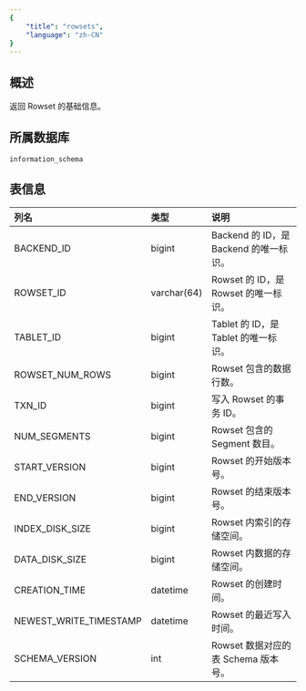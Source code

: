 ```yaml
---
{
    "title": "rowsets",
    "language": "zh-CN"
}
---
```


## 概述

返回 Rowset 的基础信息。

## 所属数据库


`information_schema`


## 表信息

| 列名                   | 类型        | 说明                                   |
| :--------------------- | :---------- | :------------------------------------- |
| BACKEND_ID             | bigint      | Backend 的 ID，是 Backend 的唯一标识。 |
| ROWSET_ID              | varchar(64) | Rowset 的 ID，是 Rowset 的唯一标识。   |
| TABLET_ID              | bigint      | Tablet 的 ID，是 Tablet 的唯一标识。   |
| ROWSET_NUM_ROWS        | bigint      | Rowset 包含的数据行数。                |
| TXN_ID                 | bigint      | 写入 Rowset 的事务 ID。                |
| NUM_SEGMENTS           | bigint      | Rowset 包含的 Segment 数目。           |
| START_VERSION          | bigint      | Rowset 的开始版本号。                  |
| END_VERSION            | bigint      | Rowset 的结束版本号。                  |
| INDEX_DISK_SIZE        | bigint      | Rowset 内索引的存储空间。              |
| DATA_DISK_SIZE         | bigint      | Rowset 内数据的存储空间。              |
| CREATION_TIME          | datetime    | Rowset 的创建时间。                    |
| NEWEST_WRITE_TIMESTAMP | datetime    | Rowset 的最近写入时间。                |
| SCHEMA_VERSION         | int         | Rowset 数据对应的表 Schema 版本号。    |